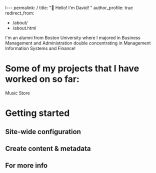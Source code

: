 l---
permalink: /
title: "👋 Hello! I'm David! " 
author_profile: true
redirect_from: 
  - /about/
  - /about.html

I'm an alumni from Boston University where I majored in Business Management and Administration double concentrating in Management Information Systems and Finance! 

Some of my projects that I have worked on so far: 
======
Music Store 

Getting started
======

Site-wide configuration
------

Create content & metadata
------

For more info
------

